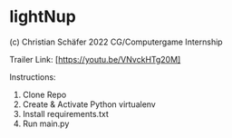 # lightNup
(c) Christian Schäfer 2022
CG/Computergame Internship

Trailer Link: [https://youtu.be/VNvckHTg20M]

Instructions:

1. Clone Repo
2. Create & Activate Python virtualenv
3. Install requirements.txt
4. Run main.py
